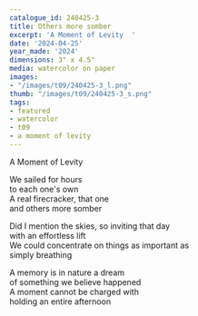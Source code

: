 ```yaml
---
catalogue_id: 240425-3
title: Others more somber
excerpt: 'A Moment of Levity  '
date: '2024-04-25'
year_made: '2024'
dimensions: 3" x 4.5"
media: watercolor on paper
images:
- "/images/t09/240425-3_l.png"
thumb: "/images/t09/240425-3_s.png"
tags:
- featured
- watercolor
- t09
- a moment of levity
---
```

A Moment of Levity  
  
We sailed for hours  
to each one's own  
A real firecracker, that one  
and others more somber  
  
Did I mention the skies, so inviting that day  
with an effortless lift  
We could concentrate on things as important as  
simply breathing  
  
A memory is in nature a dream  
of something we believe happened  
A moment cannot be charged with  
holding an entire afternoon  

